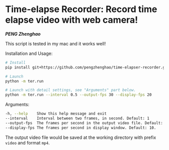 
# Time-elapse Recorder: Record time elapse video with web camera!
***PENG Zhenghao***


This script is tested in my mac and it works well!

Installation and Usage:

```bash
# Install
pip install git+https://github.com/pengzhenghao/time-elapser-recorder.git

# Launch
python -m ter.run

# Launch with detail settings, see "Arguments" part below.
python -m ter.run --interval 0.5 --output-fps 30 --display-fps 20
```

Arguments:

```bash
-h, --help    Show this help message and exit
--interval    Interval between two frames, in second. Default: 1
--output-fps  The frames per second in the output video file. Default: 30
--display-fps The frames per second in display window. Default: 10.
```

The output video file would be saved at the working directory with prefix `video` and format `mp4`.